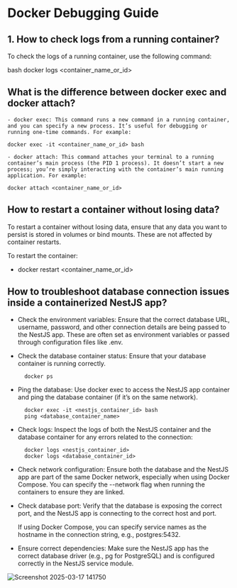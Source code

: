# Docker Debugging Guide

## 1. How to check logs from a running container?

To check the logs of a running container, use the following command:

bash
docker logs <container_name_or_id>

## What is the difference between docker exec and docker attach?

    - docker exec: This command runs a new command in a running container, and you can specify a new process. It’s useful for debugging or running one-time commands. For example:

    docker exec -it <container_name_or_id> bash

    - docker attach: This command attaches your terminal to a running container’s main process (the PID 1 process). It doesn’t start a new process; you’re simply interacting with the container’s main running application. For example:

    docker attach <container_name_or_id>

## How to restart a container without losing data?

To restart a container without losing data, ensure that any data you want to persist is stored in volumes or bind mounts. These are not affected by container restarts.

To restart the container:

- docker restart <container_name_or_id>

## How to troubleshoot database connection issues inside a containerized NestJS app?

- Check the environment variables: Ensure that the correct database URL, username, password, and other connection details are being passed to the NestJS app. These are often set as environment variables or passed through configuration files like .env.

- Check the database container status: Ensure that your database container is running correctly.

        docker ps

- Ping the database: Use docker exec to access the NestJS app container and ping the database container (if it’s on the same network).

        docker exec -it <nestjs_container_id> bash
        ping <database_container_name>

- Check logs: Inspect the logs of both the NestJS container and the database container for any errors related to the connection:

        docker logs <nestjs_container_id>
        docker logs <database_container_id>

- Check network configuration: Ensure both the database and the NestJS app are part of the same Docker network, especially when using Docker Compose. You can specify the --network flag when running the containers to ensure they are linked.

- Check database port: Verify that the database is exposing the correct port, and the NestJS app is connecting to the correct host and port.

  If using Docker Compose, you can specify service names as the hostname in the connection string, e.g., postgres:5432.

- Ensure correct dependencies: Make sure the NestJS app has the correct database driver (e.g., pg for PostgreSQL) and is configured correctly in the NestJS service module.


![Screenshot 2025-03-17 141750](https://github.com/user-attachments/assets/17fb098f-842d-473c-ac3d-0c77b1cd42a8)
